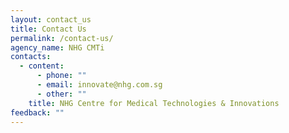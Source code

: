 ```yaml
---
layout: contact_us
title: Contact Us
permalink: /contact-us/
agency_name: NHG CMTi
contacts:
  - content:
      - phone: ""
      - email: innovate@nhg.com.sg
      - other: ""
    title: NHG Centre for Medical Technologies & Innovations
feedback: ""
---
```

